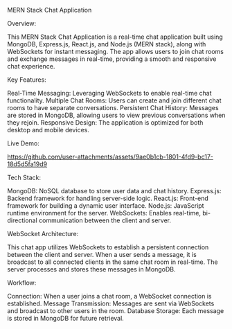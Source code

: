 MERN Stack Chat Application

Overview:

This MERN Stack Chat Application is a real-time chat application built using MongoDB, Express.js, React.js, and Node.js (MERN stack), along with WebSockets for instant messaging. The app allows users to join chat rooms and exchange messages in real-time, providing a smooth and responsive chat experience.

Key Features:

Real-Time Messaging: Leveraging WebSockets to enable real-time chat functionality.
Multiple Chat Rooms: Users can create and join different chat rooms to have separate conversations.
Persistent Chat History: Messages are stored in MongoDB, allowing users to view previous conversations when they rejoin.
Responsive Design: The application is optimized for both desktop and mobile devices.

Live Demo:

https://github.com/user-attachments/assets/9ae0b1cb-1801-4fd9-bc17-18d5d5fa19d9

Tech Stack:

MongoDB: NoSQL database to store user data and chat history.
Express.js: Backend framework for handling server-side logic.
React.js: Front-end framework for building a dynamic user interface.
Node.js: JavaScript runtime environment for the server.
WebSockets: Enables real-time, bi-directional communication between the client and server.

WebSocket Architecture:

This chat app utilizes WebSockets to establish a persistent connection between the client and server. When a user sends a message, it is broadcast to all connected clients in the same chat room in real-time. The server processes and stores these messages in MongoDB.

Workflow:

Connection: When a user joins a chat room, a WebSocket connection is established.
Message Transmission: Messages are sent via WebSockets and broadcast to other users in the room.
Database Storage: Each message is stored in MongoDB for future retrieval.

